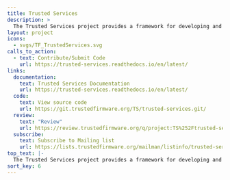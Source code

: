 ```yaml
---
title: Trusted Services
description: >
  The Trusted Services project provides a framework for developing and deploying device Root Of Trust (RoT) services across a range of secure processing environments such as those provided by OP-TEE and Hafnium.
layout: project
icons:
  - svgs/TF_TrustedServices.svg
calls_to_action:
  - text: Contribute/Submit Code
    url: https://trusted-services.readthedocs.io/en/latest/
links:
  documentation:
    text: Trusted Services Documentation
    url: https://trusted-services.readthedocs.io/en/latest/
  code:
    text: View source code
    url: https://git.trustedfirmware.org/TS/trusted-services.git/
  review:
    text: "Review"
    url: https://review.trustedfirmware.org/q/project:TS%252Ftrusted-services
  subscribe:
    text: Subscribe to Mailing list
    url: https://lists.trustedfirmware.org/mailman/listinfo/trusted-services
top_text: |-
  The Trusted Services project provides a framework for developing and deploying device Root Of Trust (RoT) services across a range of secure processing environments such as those provided by OP-TEE and Hafnium.
sort_key: 6
---
```


